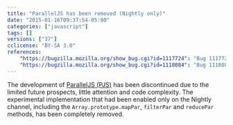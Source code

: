 ```yaml
---
title: "ParallelJS has been removed (Nightly only)"
date: "2015-01-16T09:37:54-05:00"
categories: ["javascript"]
tags: []
versions: ["37"]
cclicense: "BY-SA 3.0"
references:
    "https://bugzilla.mozilla.org/show_bug.cgi?id=1117724": "Bug 1117724 – [meta] Remove PJS"
    "https://bugzilla.mozilla.org/show_bug.cgi?id=1118084": "Bug 1118084 – Remove self-hosted and user-exposed methods from PJS"
---
```

The development of [ParallelJS (PJS)](http://wiki.ecmascript.org/doku.php?id=strawman:data_parallelism) has been discontinued due to the limited future prospects, little attention and code complexity. The experimental implementation that had been enabled only on the Nightly channel, including the `Array.prototype.mapPar`, `filterPar` and `reducePar` methods, has been completely removed.
